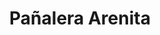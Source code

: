 ---
title: "Pañalera Arenita"
url: /ciudad-autonoma-de-buenos-aires/panalera-arenita/
shop: artículos para bebés
---
